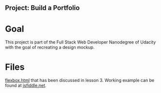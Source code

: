 ## Project: Build a Portfolio
# Goal
This project is part of the Full Stack Web Developer Nanodegree of Udacity with the goal
of recreating a design mockup.

# Files
[flexbox.html](./flexbox.html) that has been discussed in lesson 3. Working example can be found at [jsfiddle.net](https://jsfiddle.net/riasc/2r01braa/10/).